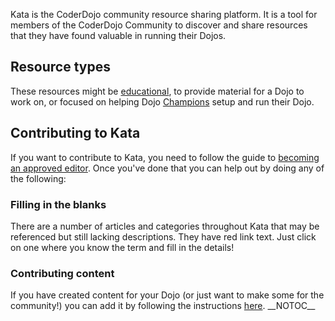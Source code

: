 Kata is the CoderDojo community resource sharing platform. It is a tool
for members of the CoderDojo Community to discover and share resources
that they have found valuable in running their Dojos.

## Resource types

These resources might be [educational](Paths.md), to provide
material for a Dojo to work on, or focused on helping Dojo
[Champions](Champion.md) setup
and run their Dojo.

## Contributing to Kata

If you want to contribute to Kata, you need to follow the guide to
[becoming an approved editor](Approved_Editor.md). Once you've
done that you can help out by doing any of the following:

### Filling in the blanks

There are a number of articles and categories throughout Kata that may
be referenced but still lacking descriptions. They have red link text.
Just click on one where you know the term and fill in the details\!

### Contributing content

If you have created content for your Dojo (or just want to make some for
the community\!) you can add it by following the instructions
[here](Become_a_Kata_Editor.md). \_\_NOTOC\_\_
